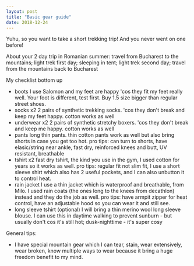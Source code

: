 ```yaml
---
layout: post
title: "Basic gear guide"
date: 2018-12-24
---
```


Yuhu, so you want to take a short trekking trip! And you never went on one before! 

About your 2 day trip in Romanian summer: travel from Bucharest to the mountains; light trek first day; sleeping in tent; light trek second day; travel from the mountains back to Bucharest

My checklist bottom up
* boots
I use Salomon and my feet are happy 'cos they fit my feet really well. Your foot is different, test first. Buy 1.5 size bigger than regular street shoes.
* socks x2
2 pairs of synthetic trekking socks. 'cos they don't break and keep my feet happy. cotton works as well
* underwear x2
2 pairs of synthetic stretchy boxers. 'cos they don't break and keep me happy. cotton works as well
* pants
long thin pants. thin cotton pants work as well but also bring shorts in case you get too hot. pro tips: can turn to shorts, have elasic/string near ankle, fast dry, reinforced knees and butt, UV resistant, breathable
* tshirt x2
fast dry tshirt, the kind you use in the gym, I used cotton for years so it works as well. pro tips: regular fit not slim fit, I use a short sleeve shirt which also has 2 useful pockets, and I can also unbutton it to control heat.
* rain jacket
I use a thin jacket which is waterproof and breathable, from Milo. I used rain coats (the ones long to the knees from decathlon) instead and they do the job as well. pro tips: have armpit zipper for heat control, have an adjustable hood so you can wear it and still see. 	
* long sleeve tshirt (optional)
I will bring a thin merino wool long sleeve blouse. I can use this in daytime walking to prevent sunburn - but usually don't cos it's still hot; dusk-nighttime - it's super cosy

General tips:
* I have special mountain gear which I can tear, stain, wear extensively, wear broken, know multiple ways to wear because it bring a huge freedom benefit to my mind.
